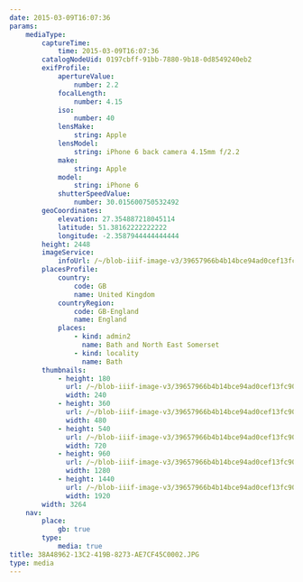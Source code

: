 ```yaml
---
date: 2015-03-09T16:07:36
params:
    mediaType:
        captureTime:
            time: 2015-03-09T16:07:36
        catalogNodeUid: 0197cbff-91bb-7880-9b18-0d8549240eb2
        exifProfile:
            apertureValue:
                number: 2.2
            focalLength:
                number: 4.15
            iso:
                number: 40
            lensMake:
                string: Apple
            lensModel:
                string: iPhone 6 back camera 4.15mm f/2.2
            make:
                string: Apple
            model:
                string: iPhone 6
            shutterSpeedValue:
                number: 30.015600750532492
        geoCoordinates:
            elevation: 27.354887218045114
            latitude: 51.38162222222222
            longitude: -2.3587944444444444
        height: 2448
        imageService:
            infoUrl: /~/blob-iiif-image-v3/39657966b4b14bce94ad0cef13fc908e58f4d2ba7ec7874de76923224d87b677/info.json
        placesProfile:
            country:
                code: GB
                name: United Kingdom
            countryRegion:
                code: GB-England
                name: England
            places:
                - kind: admin2
                  name: Bath and North East Somerset
                - kind: locality
                  name: Bath
        thumbnails:
            - height: 180
              url: /~/blob-iiif-image-v3/39657966b4b14bce94ad0cef13fc908e58f4d2ba7ec7874de76923224d87b677/full/240%2C180/0/default.jpg
              width: 240
            - height: 360
              url: /~/blob-iiif-image-v3/39657966b4b14bce94ad0cef13fc908e58f4d2ba7ec7874de76923224d87b677/full/480%2C360/0/default.jpg
              width: 480
            - height: 540
              url: /~/blob-iiif-image-v3/39657966b4b14bce94ad0cef13fc908e58f4d2ba7ec7874de76923224d87b677/full/720%2C540/0/default.jpg
              width: 720
            - height: 960
              url: /~/blob-iiif-image-v3/39657966b4b14bce94ad0cef13fc908e58f4d2ba7ec7874de76923224d87b677/full/1280%2C960/0/default.jpg
              width: 1280
            - height: 1440
              url: /~/blob-iiif-image-v3/39657966b4b14bce94ad0cef13fc908e58f4d2ba7ec7874de76923224d87b677/full/1920%2C1440/0/default.jpg
              width: 1920
        width: 3264
    nav:
        place:
            gb: true
        type:
            media: true
title: 38A48962-13C2-419B-8273-AE7CF45C0002.JPG
type: media
---
```

